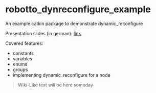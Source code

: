 # robotto_dynreconfigure_example
An example catkin package to demonstrate dynamic_reconfigure

Presentation slides (in german): [link](https://docs.google.com/presentation/d/1lKf2h8EJIdotvJB3vJh_qKCJHHVgaGnA6-rWRQBLShg/edit?usp=sharing "Google Slides")

Covered features:
* constants
* variables
* enums
* groups
* implementing dynamic_reconfigure for a node

> Wiki-Like text will be here someday

